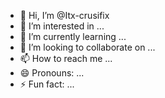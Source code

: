 - 👋 Hi, I’m @Itx-crusifix
- 👀 I’m interested in ...
- 🌱 I’m currently learning ...
- 💞️ I’m looking to collaborate on ...
- 📫 How to reach me ...
- 😄 Pronouns: ...
- ⚡ Fun fact: ...

<!---
Itx-crusifix/Itx-crusifix is a ✨ special ✨ repository because its `README.md` (this file) appears on your GitHub profile.
You can click the Preview link to take a look at your changes.
--->
